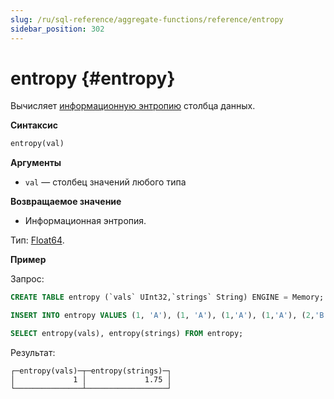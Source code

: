 ```yaml
---
slug: /ru/sql-reference/aggregate-functions/reference/entropy
sidebar_position: 302
---
```


# entropy {#entropy}

Вычисляет [информационную энтропию](https://ru.wikipedia.org/wiki/%D0%98%D0%BD%D1%84%D0%BE%D1%80%D0%BC%D0%B0%D1%86%D0%B8%D0%BE%D0%BD%D0%BD%D0%B0%D1%8F_%D1%8D%D0%BD%D1%82%D1%80%D0%BE%D0%BF%D0%B8%D1%8F) столбца данных.

**Синтаксис**

``` sql
entropy(val)
```

**Аргументы**

-   `val` — столбец значений любого типа

**Возвращаемое значение**

-   Информационная энтропия.

Тип: [Float64](../../../sql-reference/data-types/float.md).

**Пример**

Запрос:

``` sql
CREATE TABLE entropy (`vals` UInt32,`strings` String) ENGINE = Memory;

INSERT INTO entropy VALUES (1, 'A'), (1, 'A'), (1,'A'), (1,'A'), (2,'B'), (2,'B'), (2,'C'), (2,'D');

SELECT entropy(vals), entropy(strings) FROM entropy;
```

Результат:

``` text
┌─entropy(vals)─┬─entropy(strings)─┐
│             1 │             1.75 │
└───────────────┴──────────────────┘
```
